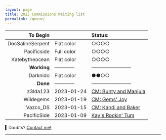 ```yaml
---
layout: page
title: 2023 Commissions Waiting list
permalink: /queue/
---
```


|      To Begin       |   |  Status: |
| --------: | ------------- | :------- |
| DocSalineSerpent |  Flat color | ○○○○ |
|  Pacificside | Full color | ○○○○ |
|  Katebytheocean | Flat color | ○○○○ |
|      **Working**       |  ————     | ———————— |
|  Darknido | Flat color |●●○○ |
|        **Done**         |  ————     | ———————— |
| z3lda123 | 2023-01-24 | [CM: Bunty and Manjula](https://www.deviantart.com/tei-juan/art/CM-Bunty-and-Manjula-948206754) |
| Wildegems | 2023-01-19 | [CM: Gems' Joy](https://www.furaffinity.net/view/50681644/) |
| Vazco_DS | 2023-01-15 |  [CM: Kandi and Baker](https://www.furaffinity.net/view/50628977) |
| PacificSide | 2023-01-09 | [Kay's Rockin' Tum](https://www.furaffinity.net/view/50758615) |


▍Doubts? [Contact me!](/contact.md)

* * *

<!-- ●●●○

■□ ▢▣○●○●◉▉▓▒░

○○○○ 0%
●○○○ 25%
●●○○ 50%
●●●○ 75%
●●● 100%

Written in **M↓**

-->